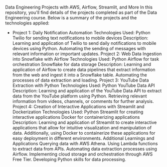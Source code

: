 Data Engineering Projects with AWS, Airflow, Streamlit, and More
In this repository, you'll find details of the projects completed as part of the Data Engineering course. Below is a summary of the projects and the technologies applied:

* Project 1: Daily Notification Automation
Technologies Used:
Python
Twilio for sending text notifications to mobile devices
Description:
Learning and application of Twilio to send daily notifications to mobile devices using Python. Automating the sending of messages with relevant information or important updates.
Project 2: Web Data Ingestion into Snowflake with Airflow
Technologies Used:
Python
Airflow for task orchestration
Snowflake for data storage
Description:
Learning and application of Airflow to create data pipelines that extract information from the web and ingest it into a Snowflake table. Automating the processes of data extraction and loading.
Project 3: YouTube Data Extraction with Python
Technologies Used:
Python
YouTube Data API
Description:
Learning and application of the YouTube Data API to extract data from the YouTube platform using Python. Retrieving relevant information from videos, channels, or comments for further analysis.
Project 4: Creation of Interactive Applications with Streamlit and Dockerization
Technologies Used:
Python
Streamlit for creating interactive applications
Docker for containerizing applications
Description:
Learning and application of Streamlit to create interactive applications that allow for intuitive visualization and manipulation of data. Additionally, using Docker to containerize these applications for easy deployment in different environments.
Additional Learnings and Applications
Querying data with AWS Athena.
Using Lambda functions to extract data from APIs.
Automating data extraction processes using Airflow.
Implementing cloud storage and orchestration through AWS Free Tier.
Developing Python skills for data processing.
